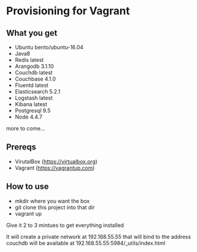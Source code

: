 # Provisioning for Vagrant

## What you get

* Ubuntu bento/ubuntu-16.04
* Java8
* Redis latest
* Arangodb 3.1.10
* Couchdb latest 
* Couchbase 4.1.0
* Fluentd latest 
* Elasticsearch 5.2.1
* Logstash latest 
* Kibana latest 
* Postgresql 9.5
* Node 4.4.7

more to come... 

## Prereqs

* VirutalBox (https://virtualbox.org)
* Vagrant (https://vagrantup.com)

## How to use

* mkdir where you want the box 
* git clone this project into that dir
* vagrant up


Give it 2 to 3 mintues to get everything installed


It will create a private network at 192.168.55.55 that will bind to the address
couchdb will be available at 192.168.55.55:5984/_utils/index.html